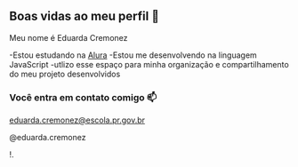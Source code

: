 ## Boas vidas ao meu perfil 💙

Meu nome é Eduarda Cremonez

-Estou estudando na [Alura](https://www.alura.com.br)
-Estou me desenvolvendo na linguagem JavaScript
-utlizo esse espaço para minha organização e compartilhamento do meu projeto desenvolvidos 

### Você entra em contato comigo 📫

eduarda.cremonez@escola.pr.gov.br

@eduarda.cremonez

!.[](https://media1.tenor.com/m/GEP7e6U2uqgAAAAC/spongebob-happy.gif)
